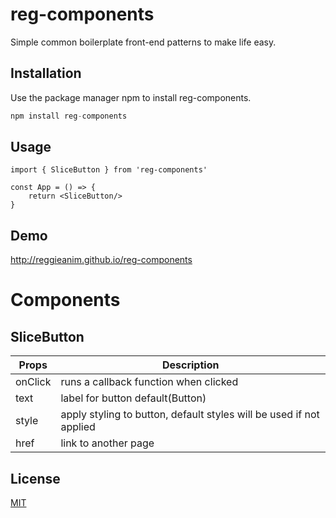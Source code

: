 # reg-components

Simple common boilerplate front-end patterns to make life easy.

## Installation

Use the package manager npm to install reg-components.

```js
npm install reg-components
```
## Usage

```JSX
import { SliceButton } from 'reg-components'

const App = () => {
    return <SliceButton/>
}
```

## Demo
 http://reggieanim.github.io/reg-components

# Components

## SliceButton

Props | Description
------------- | -------------
onClick  | runs a callback function when clicked
text  | label for button default(Button)
style  | apply styling to button, default styles will be used if not applied
href  | link to another page

## License
[MIT](https://choosealicense.com/licenses/mit/)